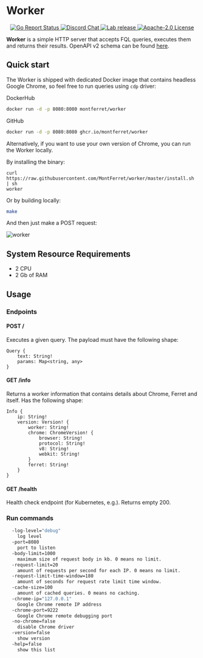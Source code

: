# Worker

<p align="center">
	<a href="https://goreportcard.com/report/github.com/MontFerret/worker">
		<img alt="Go Report Status" src="https://goreportcard.com/badge/github.com/MontFerret/worker">
	</a>
<!-- 	<a href="https://codecov.io/gh/MontFerret/worker">
		<img alt="Code coverage" src="https://codecov.io/gh/MontFerret/worker/branch/master/graph/badge.svg" />
	</a> -->
	<a href="https://discord.gg/kzet32U">
		<img alt="Discord Chat" src="https://img.shields.io/discord/501533080880676864.svg">
	</a>
	<a href="https://github.com/MontFerret/worker/releases">
		<img alt="Lab release" src="https://img.shields.io/github/release/MontFerret/worker.svg">
	</a>
	<a href="https://opensource.org/licenses/Apache-2.0">
		<img alt="Apache-2.0 License" src="http://img.shields.io/badge/license-Apache-brightgreen.svg">
	</a>
</p>

**Worker** is a simple HTTP server that accepts FQL queries, executes them and returns their results.
OpenAPI v2 schema can be found [here](https://raw.githubusercontent.com/MontFerret/cli/master/reference/ferret-worker.yaml).

## Quick start

The Worker is shipped with dedicated Docker image that contains headless Google Chrome, so feel free to run queries using `cdp` driver:

DockerHub
```sh
docker run -d -p 8080:8080 montferret/worker
```
GitHub
```sh
docker run -d -p 8080:8080 ghcr.io/montferret/worker
```

Alternatively, if you want to use your own version of Chrome, you can run the Worker locally.

By installing the binary:

```shell
curl https://raw.githubusercontent.com/MontFerret/worker/master/install.sh | sh
worker
```

Or by building locally:

```sh
make
```

And then just make a POST request:

![worker](https://raw.githubusercontent.com/MontFerret/worker/master/assets/postman.png)

## System Resource Requirements
- 2 CPU
- 2 Gb of RAM

## Usage

### Endpoints

#### POST /
Executes a given query. The payload must have the following shape:

```
Query {
    text: String!
    params: Map<string, any>
}
```

#### GET /info
Returns a worker information that contains details about Chrome, Ferret and itself. Has the following shape:

```
Info {
    ip: String!
    version: Version! {
        worker: String!
        chrome: ChromeVersion! {
            browser: String!
            protocol: String!
            v8: String!
            webkit: String!
        }
        ferret: String!
    }
}
```


#### GET /health
Health check endpoint (for Kubernetes, e.g.). Returns empty 200.

### Run commands

```bash
  -log-level="debug"
    log level
  -port=8080
    port to listen
  -body-limit=1000
    maximum size of request body in kb. 0 means no limit.
  -request-limit=20
    amount of requests per second for each IP. 0 means no limit.
  -request-limit-time-window=180
    amount of seconds for request rate limit time window.
  -cache-size=100
    amount of cached queries. 0 means no caching.
  -chrome-ip="127.0.0.1"
    Google Chrome remote IP address
  -chrome-port=9222
    Google Chrome remote debugging port
  -no-chrome=false
    disable Chrome driver
  -version=false
    show version
  -help=false
    show this list
```
